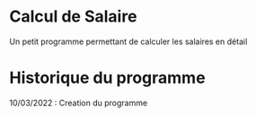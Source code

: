 # Calcul de Salaire
 Un petit programme permettant de calculer les salaires en détail

# Historique du programme
10/03/2022 : Creation du programme
